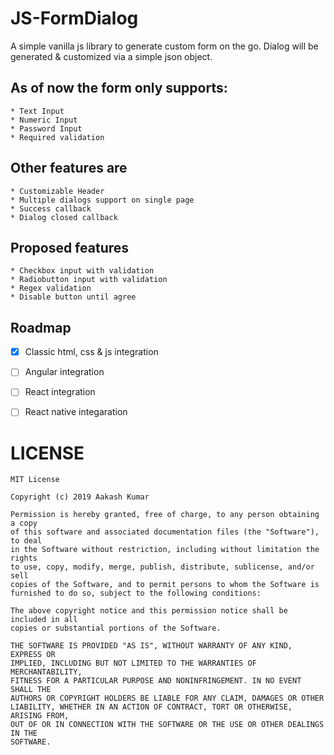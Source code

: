 # JS-FormDialog
A simple vanilla js library to generate custom form on the go. Dialog will be generated & customized via a simple json object. 

## As of now the form only supports:
```
* Text Input
* Numeric Input
* Password Input
* Required validation
```

## Other features are
```
* Customizable Header
* Multiple dialogs support on single page
* Success callback
* Dialog closed callback
```

## Proposed features
```
* Checkbox input with validation
* Radiobutton input with validation
* Regex validation
* Disable button until agree 
```

## Roadmap
- [x] Classic html, css & js integration
- [ ] Angular integration
- [ ] React integration
- [ ] React native integaration


# LICENSE
```
MIT License

Copyright (c) 2019 Aakash Kumar

Permission is hereby granted, free of charge, to any person obtaining a copy
of this software and associated documentation files (the "Software"), to deal
in the Software without restriction, including without limitation the rights
to use, copy, modify, merge, publish, distribute, sublicense, and/or sell
copies of the Software, and to permit persons to whom the Software is
furnished to do so, subject to the following conditions:

The above copyright notice and this permission notice shall be included in all
copies or substantial portions of the Software.

THE SOFTWARE IS PROVIDED "AS IS", WITHOUT WARRANTY OF ANY KIND, EXPRESS OR
IMPLIED, INCLUDING BUT NOT LIMITED TO THE WARRANTIES OF MERCHANTABILITY,
FITNESS FOR A PARTICULAR PURPOSE AND NONINFRINGEMENT. IN NO EVENT SHALL THE
AUTHORS OR COPYRIGHT HOLDERS BE LIABLE FOR ANY CLAIM, DAMAGES OR OTHER
LIABILITY, WHETHER IN AN ACTION OF CONTRACT, TORT OR OTHERWISE, ARISING FROM,
OUT OF OR IN CONNECTION WITH THE SOFTWARE OR THE USE OR OTHER DEALINGS IN THE
SOFTWARE.
```